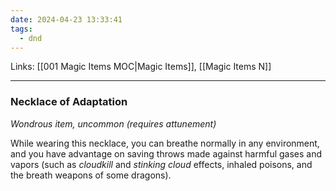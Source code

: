 ```yaml
---
date: 2024-04-23 13:33:41
tags:
  - dnd
---
```

Links: [[001 Magic Items MOC|Magic Items]], [[Magic Items N]]
___
### Necklace of Adaptation

*Wondrous item, uncommon (requires attunement)*

While wearing this necklace, you can breathe normally in any environment, and you have advantage on saving throws made against harmful gases and vapors (such as *cloudkill* and *stinking cloud* effects, inhaled poisons, and the breath weapons of some dragons).